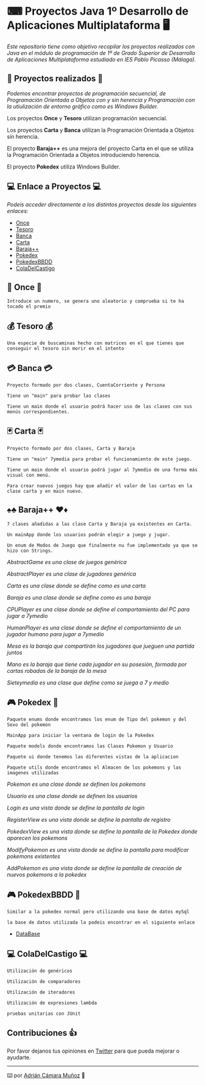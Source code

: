 # ⌨ Proyectos Java 1º Desarrollo de Aplicaciones Multiplataforma 🖥

_Este repositorio tiene como objetivo recopilar los proyectos realizados con Java en el módulo de programación de 1º de Grado Superior de Desarrollo de Aplicaciones Multiplataforma estudiado en IES Pablo Picasso (Málaga)._

## 📁 Proyectos realizados 📁

_Podemos encontrar proyectos de programación secuencial, de Programación Orientada a Objetos con y sin herencia y Programación con la utiulización de entorno gráfico como es Windows Builder._

Los proyectos **Once** y **Tesoro** utilizan programación secuencial.

Los proyectos **Carta** y **Banca** utilizan la Programación Orientada a Objetos sin herencia.

El proyecto **Baraja++** es una mejora del proyecto Carta en el que se utiliza la Programación Orientada a Objetos introduciendo herencia.

El proyecto **Pokedex** utiliza Windows Builder.

## 💻 Enlace a Proyectos 💻

_Podeis acceder directamente a los distintos proyectos desde los siguientes enlaces:_

* [Once](https://github.com/AdrianCaMu/Practicas_PR/tree/main/Once)
* [Tesoro](https://github.com/AdrianCaMu/Practicas_PR/tree/main/Tesoro)
* [Banca](https://github.com/AdrianCaMu/Practicas_PR/tree/main/Banca)
* [Carta](https://github.com/AdrianCaMu/Practicas_PR/tree/main/Cartas) 
* [Baraja++](https://github.com/AdrianCaMu/Practicas_PR/tree/main/Baraja%2B%2B) 
* [Pokedex](https://github.com/AdrianCaMu/Practicas_PR/tree/main/Pokedex) 
* [PokedexBBDD](https://github.com/AdrianCaMu/Practicas_PR/tree/main/PokedexBBDD)
* [ColaDelCastigo](https://github.com/AdrianCaMu/Practicas_PR/tree/main/ColaDelCastigo)

## 🎫 Once 🎫

```
Introduce un numero, se genera uno aleatorio y comprueba si te ha tocado el premio
```

## 💰 Tesoro 💰

```
Una especie de buscaminas hecho con matrices en el que tienes que conseguir el tesoro sin morir en el intento
```

## 💳 Banca 💳

```
Proyecto formado por dos clases, CuentaCorriente y Persona
```

```
Tiene un "main" para probar las clases
```

```
Tiene un main donde el usuario podrá hacer uso de las clases con sus menús correspondientes.
```

## 🃏 Carta 🃏

```
Proyecto formado por dos clases, Carta y Baraja
```

```
Tiene un "main" 7ymedia para probar el funcionamiento de este juego.
```

```
Tiene un main donde el usuario podrá jugar al 7ymedio de una forma más visual con menú.
```

```
Para crear nuevos juegos hay que añadir el valor de las cartas en la clase carta y en main nuevo.
```

## ♠♣ Baraja++ ♥♦

```
7 clases añadidas a las clase Carta y Baraja ya existentes en Carta.
```

```
Un mainApp donde los usuarios podrán elegir a juego y jugar.
```

```
Un enum de Modos de Juego que finalmente nu fue implementado ya que se hizo con Strings.
```

_AbstractGame es una clase de juegos genérica_

_AbstractPlayer es una clase de jugadores genérica_

_Carta es una clase donde se define como es una carta_

_Baraja es una clase donde se define como es una baraja_

_CPUPlayer es una clase donde se define el comportamiento del PC para jugar a 7ymedio_

_HumanPlayer es una clase donde se define el comportamiento de un jugador humano para jugar a 7ymedio_

_Mesa es la baraja que compartirán los jugadores que jueguen una partida juntos_

_Mano es la baraja que tiene cada jugador en su posesión, formada por cartas robadas de la baraja de la mesa_

_Sieteymedia es una clase que define como se juega a 7 y medio_

## 🎮 Pokedex 👾

```
Paquete enums donde encontramos los enum de Tipo del pokemon y del Sexo del pokemon
```

```
MainApp para iniciar la ventana de login de la Pokedex
```

```
Paquete models donde encontramos las Clases Pokemon y Usuario
```

```
Paquete ui donde tenemos las diferentes vistas de la aplicacion
```

```
Paquete utils donde encontramos el Almacen de los pokemons y las imagenes utilizadas
```

_Pokemon es una clase donde se definen los pokemons_

_Usuario es una clase donde se definen los usuarios_

_Login es una vista donde se define la pantalla de login_

_RegisterView es una vista donde se define la pantalla de registro_

_PokedexView es una vista donde se define la pantalla de la Pokedex donde aparecen los pokemons_

_ModifyPokemon es una vista donde se define la pantalla para modificar pokemons existentes_

_AddPokemon es una vista donde se define la pantalla de creación de nuevos pokemons a la pokedex_

## 🎮 PokedexBBDD 👾
```
Similar a la pokedex normal pero utilizando una base de datos mySql
```
```
la base de datos utilizada la podeis encontrar en el siguiente enlace
```
* [DataBase](https://github.com/AdrianCaMu/Practicas_PR/tree/main/DataBaseForPokedexBBDD)

## 💻 ColaDelCastigo 💻

```
Utilización de genéricos
```
```
Utilización de comparadores
```
```
Utilización de iteradores
```
```
Utilización de expresiones lambda
```
```
pruebas unitarias con JUnit
```


## Contribuciones 👍 

Por favor dejanos tus opiniones en [Twitter](https://twitter.com/adriancamara0) para que pueda mejorar o ayudarte.

---
⌨️ por [Adrián Cámara Muñoz](https://twitter.com/adriancamara0) 💛
